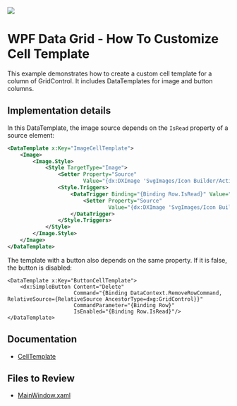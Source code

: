 <!-- default badges list -->
[![](https://img.shields.io/badge/📖_How_to_use_DevExpress_Examples-e9f6fc?style=flat-square)](https://docs.devexpress.com/GeneralInformation/403183)
<!-- default badges end -->
# WPF Data Grid - How To Customize Cell Template

This example demonstrates how to create a custom cell template for a column of GridControl. It includes DataTemplates for image and button columns.

## Implementation details

In this DataTemplate, the image source depends on the `IsRead` property of a source element:

```xml
<DataTemplate x:Key="ImageCellTemplate">
    <Image>
        <Image.Style>
            <Style TargetType="Image">
                <Setter Property="Source"
                        Value="{dx:DXImage 'SvgImages/Icon Builder/Actions_EnvelopeClose.svg'}"/>
                <Style.Triggers>
                    <DataTrigger Binding="{Binding Row.IsRead}" Value="True">
                        <Setter Property="Source"
                                Value="{dx:DXImage 'SvgImages/Icon Builder/Actions_EnvelopeOpen.svg'}"/>
                    </DataTrigger>
                </Style.Triggers>
            </Style>
        </Image.Style>
    </Image>
</DataTemplate>
```

The template with a button also depends on the same property. If it is false, the button is disabled:

```xaml
<DataTemplate x:Key="ButtonCellTemplate">
    <dx:SimpleButton Content="Delete"
                     Command="{Binding DataContext.RemoveRowCommand, RelativeSource={RelativeSource AncestorType=dxg:GridControl}}"
                     CommandParameter="{Binding Row}"
                     IsEnabled="{Binding Row.IsRead}"/>
</DataTemplate>
```


## Documentation

- [CellTemplate](https://docs.devexpress.com/WPF/DevExpress.Xpf.Grid.ColumnBase.CellTemplate)


## Files to Review
- [MainWindow.xaml](./CS/GridControlCellTemplate/MainWindow.xaml)
